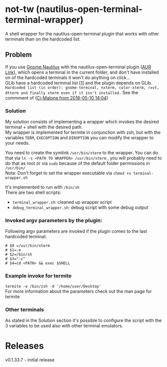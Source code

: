 # not-tw (nautilus-open-terminal-terminal-wrapper)
A shell wrapper for the nautilus-open-terminal plugin that works with other terminals than on the hardcoded list.

## Problem
If you use [Gnome Nautilus](https://wiki.archlinux.org/index.php/GNOME/Files) with the nautilus-open-terminal plugin ([AUR Link](https://aur.archlinux.org/packages/nautilus-open-terminal-git/)), which opens a terminal in the current folder, and don't have installed on of the hardcoded terminals it won't do anything on click...  
GLib have a hardcoded terminal list [[1]](https://gitlab.gnome.org/GNOME/glib/blob/master/gio/gdesktopappinfo.c#L2498) and the plugin depends on GLib.  
`Hardcoded list (in order): gnome-terminal, nxterm, color-xterm, rxvt, dtterm and finally xterm even if it isn't installed.` See the commment of ([Cj-Malone from 2018-05-10 14:04](https://aur.archlinux.org/packages/nautilus-open-terminal-git/))

### Solution
My solution consists of implementing a wrapper which invokes the desired terminal + shell with the desired path.  
My wrapper is implemented for termite in conjunction with zsh, but with the variables `TERM`, `EXECOPTION` and `DIROPTION` you can modify the wrapper to your needs.  

You need to create the symlink `/usr/bin/xterm` to the wrapper.
You can do that via `ln -s <PATH TO WRAPPER> /usr/bin/xterm` , you will probably need to do that as root or via `sudo` because of the default folder permissions in `/usr/bin/`  
Note: Don't forget to set the wrapper executable via `chmod +x terminal-wrapper.sh`  

It's implemented to run with `/bin/sh`  
There are two shell scripts:
 * `terminal_wrapper.sh`: cleaned up wrapper script
 * `debug_terminal_wrapper.sh`: debug script with some debug output

### Invoked argv parameters by the plugin:
Following argv parameters are invoked if the plugin comes to the last hardcoded terminal:
```
# $0 =/usr/bin/xterm
# $1=-e
# $2=/bin/sh
# $3="-c"
# $4=cd <PATH> && exec $SHELL
```

### Example invoke for termite
`termite -e /bin/zsh -d '/home/user/Desktop'`   
For more information about the parameters check out the man page for termite

### Other terminals
As stated in the Solution section it's possible to configure the script with the 3 variables to be used also with other terminal emulators.


# Releases
v0.1.33.7 - initial release

